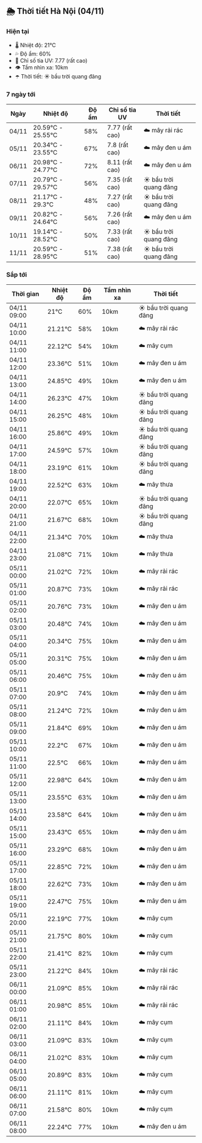 ## 🌦️ Thời tiết Hà Nội (04/11)

### Hiện tại

- 🌡️ Nhiệt độ: 21℃
- 💦 Độ ẩm: 60%
- 🌟 Chỉ số tia UV: 7.77 (rất cao)
- 👁️ Tầm nhìn xa: 10km
- ☂️ Thời tiết: ☀️ bầu trời quang đãng

### 7 ngày tới

| Ngày | Nhiệt độ | Độ ẩm | Chỉ số tia UV | Thời tiết |
| --- | --- | --- | --- | --- |
| 04/11 | 20.59℃ - 25.55℃ | 58% | 7.77 (rất cao) | ☁️ mây rải rác |
| 05/11 | 20.34℃ - 23.55℃ | 67% | 7.8 (rất cao) | ☁️ mây đen u ám |
| 06/11 | 20.98℃ - 24.77℃ | 72% | 8.11 (rất cao) | ☁️ mây đen u ám |
| 07/11 | 20.79℃ - 29.57℃ | 56% | 7.35 (rất cao) | ☀️ bầu trời quang đãng |
| 08/11 | 21.17℃ - 29.3℃ | 48% | 7.27 (rất cao) | ☀️ bầu trời quang đãng |
| 09/11 | 20.82℃ - 24.64℃ | 56% | 7.26 (rất cao) | ☁️ mây đen u ám |
| 10/11 | 19.14℃ - 28.52℃ | 50% | 7.33 (rất cao) | ☀️ bầu trời quang đãng |
| 11/11 | 20.59℃ - 28.95℃ | 51% | 7.38 (rất cao) | ☀️ bầu trời quang đãng |

### Sắp tới

| Thời gian | Nhiệt độ | Độ ẩm | Tầm nhìn xa | Thời tiết |
| --- | --- | --- | --- | --- |
| 04/11 09:00 | 21℃ | 60% | 10km | ☀️ bầu trời quang đãng |
| 04/11 10:00 | 21.21℃ | 58% | 10km | ☁️ mây rải rác |
| 04/11 11:00 | 22.12℃ | 54% | 10km | ☁️ mây cụm |
| 04/11 12:00 | 23.36℃ | 51% | 10km | ☁️ mây đen u ám |
| 04/11 13:00 | 24.85℃ | 49% | 10km | ☁️ mây đen u ám |
| 04/11 14:00 | 26.23℃ | 47% | 10km | ☀️ bầu trời quang đãng |
| 04/11 15:00 | 26.25℃ | 48% | 10km | ☀️ bầu trời quang đãng |
| 04/11 16:00 | 25.86℃ | 49% | 10km | ☀️ bầu trời quang đãng |
| 04/11 17:00 | 24.59℃ | 57% | 10km | ☀️ bầu trời quang đãng |
| 04/11 18:00 | 23.19℃ | 61% | 10km | ☀️ bầu trời quang đãng |
| 04/11 19:00 | 22.52℃ | 63% | 10km | ☁️ mây thưa |
| 04/11 20:00 | 22.07℃ | 65% | 10km | ☀️ bầu trời quang đãng |
| 04/11 21:00 | 21.67℃ | 68% | 10km | ☀️ bầu trời quang đãng |
| 04/11 22:00 | 21.34℃ | 70% | 10km | ☁️ mây thưa |
| 04/11 23:00 | 21.08℃ | 71% | 10km | ☁️ mây thưa |
| 05/11 00:00 | 21.02℃ | 72% | 10km | ☁️ mây rải rác |
| 05/11 01:00 | 20.87℃ | 73% | 10km | ☁️ mây rải rác |
| 05/11 02:00 | 20.76℃ | 73% | 10km | ☁️ mây đen u ám |
| 05/11 03:00 | 20.48℃ | 74% | 10km | ☁️ mây đen u ám |
| 05/11 04:00 | 20.34℃ | 75% | 10km | ☁️ mây đen u ám |
| 05/11 05:00 | 20.31℃ | 75% | 10km | ☁️ mây đen u ám |
| 05/11 06:00 | 20.46℃ | 75% | 10km | ☁️ mây đen u ám |
| 05/11 07:00 | 20.9℃ | 74% | 10km | ☁️ mây đen u ám |
| 05/11 08:00 | 21.24℃ | 72% | 10km | ☁️ mây đen u ám |
| 05/11 09:00 | 21.84℃ | 69% | 10km | ☁️ mây đen u ám |
| 05/11 10:00 | 22.2℃ | 67% | 10km | ☁️ mây đen u ám |
| 05/11 11:00 | 22.5℃ | 66% | 10km | ☁️ mây đen u ám |
| 05/11 12:00 | 22.98℃ | 64% | 10km | ☁️ mây đen u ám |
| 05/11 13:00 | 23.55℃ | 63% | 10km | ☁️ mây đen u ám |
| 05/11 14:00 | 23.58℃ | 64% | 10km | ☁️ mây đen u ám |
| 05/11 15:00 | 23.43℃ | 65% | 10km | ☁️ mây đen u ám |
| 05/11 16:00 | 23.29℃ | 68% | 10km | ☁️ mây đen u ám |
| 05/11 17:00 | 22.85℃ | 72% | 10km | ☁️ mây đen u ám |
| 05/11 18:00 | 22.62℃ | 73% | 10km | ☁️ mây đen u ám |
| 05/11 19:00 | 22.47℃ | 75% | 10km | ☁️ mây đen u ám |
| 05/11 20:00 | 22.19℃ | 77% | 10km | ☁️ mây cụm |
| 05/11 21:00 | 21.75℃ | 80% | 10km | ☁️ mây cụm |
| 05/11 22:00 | 21.41℃ | 82% | 10km | ☁️ mây cụm |
| 05/11 23:00 | 21.22℃ | 84% | 10km | ☁️ mây rải rác |
| 06/11 00:00 | 21.09℃ | 85% | 10km | ☁️ mây rải rác |
| 06/11 01:00 | 20.98℃ | 85% | 10km | ☁️ mây rải rác |
| 06/11 02:00 | 21.11℃ | 84% | 10km | ☁️ mây cụm |
| 06/11 03:00 | 21.09℃ | 83% | 10km | ☁️ mây cụm |
| 06/11 04:00 | 21.02℃ | 83% | 10km | ☁️ mây cụm |
| 06/11 05:00 | 20.89℃ | 83% | 10km | ☁️ mây cụm |
| 06/11 06:00 | 21.11℃ | 81% | 10km | ☁️ mây cụm |
| 06/11 07:00 | 21.58℃ | 80% | 10km | ☁️ mây cụm |
| 06/11 08:00 | 22.24℃ | 77% | 10km | ☁️ mây đen u ám |
